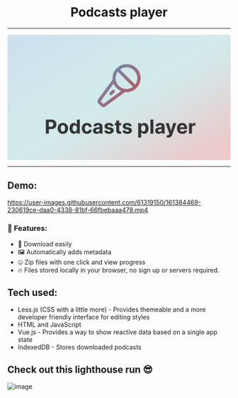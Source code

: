 <h1 align=center>Podcasts player</h1>
<hr>
<img align=center src=https://github.com/Explosion-Scratch/podcasts_player/blob/main/big_img.png?raw=true alt="Banner Image"/>
<hr>

## Demo: 

https://user-images.githubusercontent.com/61319150/161384469-230619ce-daa0-4338-81bf-66fbebaaa478.mp4

### 🚀 Features:
  -  💾 Download easily
  -  🖼️ Automatically adds metadata
  -  🤐 Zip files with one click and view progress
  -  🔥 Files stored locally in your browser, no sign up or servers required.

## Tech used:
  - Less.js (CSS with a little more) - Provides themeable and a more developer friendly interface for editing styles
  - HTML and JavaScript
  - Vue.js - Provides a way to show reactive data based on a single app state
  - IndexedDB - Stores downloaded podcasts

## Check out this lighthouse run 😎
![image](https://user-images.githubusercontent.com/61319150/161387780-602046b1-e02f-42a5-98e2-15212f7c0f0f.png)

